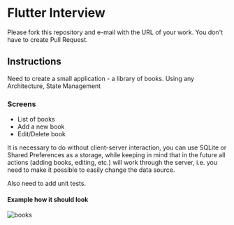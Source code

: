 # Flutter Interview
Please fork this repository and e-mail with the URL of your work. You don't have to create Pull Request.

## Instructions
Need to create a small application - a library of books.
Using any Architecture, State Management

### Screens
 - List of books
 - Add a new book
 - Edit/Delete book

It is necessary to do without client-server interaction, you can use SQLite or Shared Preferences as a storage, while keeping in mind that in the future all actions (adding books, editing, etc.) will work through the server, i.e. you need to make it possible to easily change the data source.

Also need to add unit tests.

#### Example how it should look
![books](https://user-images.githubusercontent.com/69201554/93488470-12980600-f90f-11ea-92a3-2c17e6b1658a.gif)
